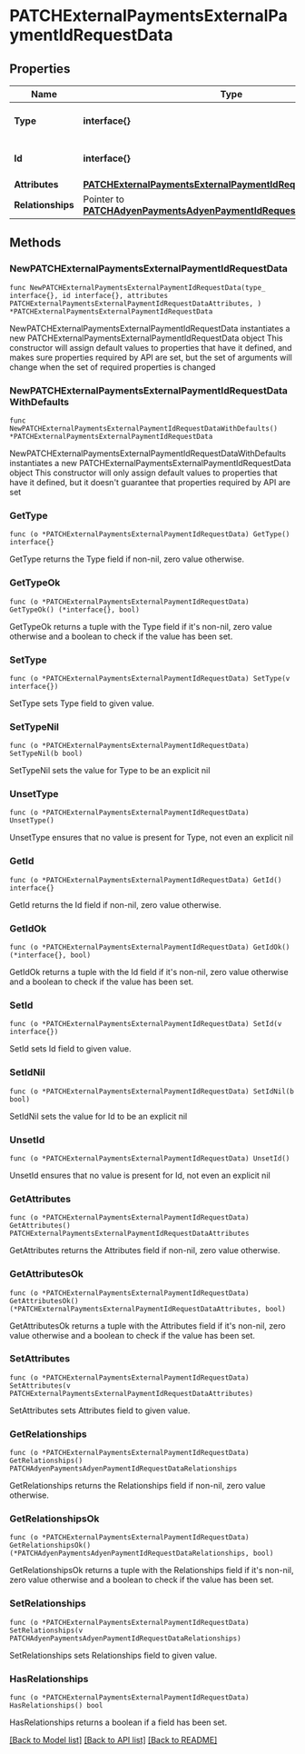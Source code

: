 # PATCHExternalPaymentsExternalPaymentIdRequestData

## Properties

Name | Type | Description | Notes
------------ | ------------- | ------------- | -------------
**Type** | **interface{}** | The resource&#39;s type | 
**Id** | **interface{}** | The resource&#39;s id | 
**Attributes** | [**PATCHExternalPaymentsExternalPaymentIdRequestDataAttributes**](PATCHExternalPaymentsExternalPaymentIdRequestDataAttributes.md) |  | 
**Relationships** | Pointer to [**PATCHAdyenPaymentsAdyenPaymentIdRequestDataRelationships**](PATCHAdyenPaymentsAdyenPaymentIdRequestDataRelationships.md) |  | [optional] 

## Methods

### NewPATCHExternalPaymentsExternalPaymentIdRequestData

`func NewPATCHExternalPaymentsExternalPaymentIdRequestData(type_ interface{}, id interface{}, attributes PATCHExternalPaymentsExternalPaymentIdRequestDataAttributes, ) *PATCHExternalPaymentsExternalPaymentIdRequestData`

NewPATCHExternalPaymentsExternalPaymentIdRequestData instantiates a new PATCHExternalPaymentsExternalPaymentIdRequestData object
This constructor will assign default values to properties that have it defined,
and makes sure properties required by API are set, but the set of arguments
will change when the set of required properties is changed

### NewPATCHExternalPaymentsExternalPaymentIdRequestDataWithDefaults

`func NewPATCHExternalPaymentsExternalPaymentIdRequestDataWithDefaults() *PATCHExternalPaymentsExternalPaymentIdRequestData`

NewPATCHExternalPaymentsExternalPaymentIdRequestDataWithDefaults instantiates a new PATCHExternalPaymentsExternalPaymentIdRequestData object
This constructor will only assign default values to properties that have it defined,
but it doesn't guarantee that properties required by API are set

### GetType

`func (o *PATCHExternalPaymentsExternalPaymentIdRequestData) GetType() interface{}`

GetType returns the Type field if non-nil, zero value otherwise.

### GetTypeOk

`func (o *PATCHExternalPaymentsExternalPaymentIdRequestData) GetTypeOk() (*interface{}, bool)`

GetTypeOk returns a tuple with the Type field if it's non-nil, zero value otherwise
and a boolean to check if the value has been set.

### SetType

`func (o *PATCHExternalPaymentsExternalPaymentIdRequestData) SetType(v interface{})`

SetType sets Type field to given value.


### SetTypeNil

`func (o *PATCHExternalPaymentsExternalPaymentIdRequestData) SetTypeNil(b bool)`

 SetTypeNil sets the value for Type to be an explicit nil

### UnsetType
`func (o *PATCHExternalPaymentsExternalPaymentIdRequestData) UnsetType()`

UnsetType ensures that no value is present for Type, not even an explicit nil
### GetId

`func (o *PATCHExternalPaymentsExternalPaymentIdRequestData) GetId() interface{}`

GetId returns the Id field if non-nil, zero value otherwise.

### GetIdOk

`func (o *PATCHExternalPaymentsExternalPaymentIdRequestData) GetIdOk() (*interface{}, bool)`

GetIdOk returns a tuple with the Id field if it's non-nil, zero value otherwise
and a boolean to check if the value has been set.

### SetId

`func (o *PATCHExternalPaymentsExternalPaymentIdRequestData) SetId(v interface{})`

SetId sets Id field to given value.


### SetIdNil

`func (o *PATCHExternalPaymentsExternalPaymentIdRequestData) SetIdNil(b bool)`

 SetIdNil sets the value for Id to be an explicit nil

### UnsetId
`func (o *PATCHExternalPaymentsExternalPaymentIdRequestData) UnsetId()`

UnsetId ensures that no value is present for Id, not even an explicit nil
### GetAttributes

`func (o *PATCHExternalPaymentsExternalPaymentIdRequestData) GetAttributes() PATCHExternalPaymentsExternalPaymentIdRequestDataAttributes`

GetAttributes returns the Attributes field if non-nil, zero value otherwise.

### GetAttributesOk

`func (o *PATCHExternalPaymentsExternalPaymentIdRequestData) GetAttributesOk() (*PATCHExternalPaymentsExternalPaymentIdRequestDataAttributes, bool)`

GetAttributesOk returns a tuple with the Attributes field if it's non-nil, zero value otherwise
and a boolean to check if the value has been set.

### SetAttributes

`func (o *PATCHExternalPaymentsExternalPaymentIdRequestData) SetAttributes(v PATCHExternalPaymentsExternalPaymentIdRequestDataAttributes)`

SetAttributes sets Attributes field to given value.


### GetRelationships

`func (o *PATCHExternalPaymentsExternalPaymentIdRequestData) GetRelationships() PATCHAdyenPaymentsAdyenPaymentIdRequestDataRelationships`

GetRelationships returns the Relationships field if non-nil, zero value otherwise.

### GetRelationshipsOk

`func (o *PATCHExternalPaymentsExternalPaymentIdRequestData) GetRelationshipsOk() (*PATCHAdyenPaymentsAdyenPaymentIdRequestDataRelationships, bool)`

GetRelationshipsOk returns a tuple with the Relationships field if it's non-nil, zero value otherwise
and a boolean to check if the value has been set.

### SetRelationships

`func (o *PATCHExternalPaymentsExternalPaymentIdRequestData) SetRelationships(v PATCHAdyenPaymentsAdyenPaymentIdRequestDataRelationships)`

SetRelationships sets Relationships field to given value.

### HasRelationships

`func (o *PATCHExternalPaymentsExternalPaymentIdRequestData) HasRelationships() bool`

HasRelationships returns a boolean if a field has been set.


[[Back to Model list]](../README.md#documentation-for-models) [[Back to API list]](../README.md#documentation-for-api-endpoints) [[Back to README]](../README.md)


